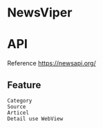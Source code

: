 # NewsViper

# API
Reference
https://newsapi.org/


## Feature
	Category
	Source
	Articel
	Detail use WebView
